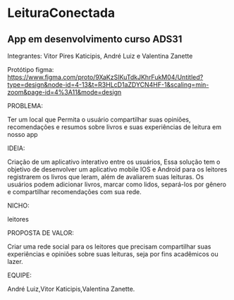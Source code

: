 # LeituraConectada
## App em desenvolvimento curso ADS31

Integrantes: Vitor Pires Katicipis, André Luiz e Valentina Zanette

Protótipo figma: https://www.figma.com/proto/9XaKzSIKuTdkJKhrFukM04/Untitled?type=design&node-id=4-13&t=R3HLcD1aZDYCN4HF-1&scaling=min-zoom&page-id=4%3A11&mode=design






PROBLEMA:

Ter um local que Permita o usuário compartilhar suas opiniões, recomendações e resumos sobre livros e suas experiências de leitura em nosso app


IDEIA:

Criação de um aplicativo interativo entre os usuários, Essa solução tem o objetivo de desenvolver um aplicativo mobile IOS e Android para os leitores registrarem os livros que leram, além de avaliarem suas leituras. Os usuários podem adicionar livros, marcar como lidos, separá-los por gênero e compartilhar recomendações com sua rede.


NICHO:

leitores


PROPOSTA DE VALOR:

Criar uma rede social para os leitores que precisam compartilhar suas experiências e opiniões sobre suas leituras, seja por fins acadêmicos ou lazer.


EQUIPE:

André Luiz,Vitor Katicipis,Valentina Zanette.


